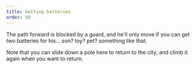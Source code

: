 ```yaml
---
title: Getting batteries
order: 50
---
```


The path forward is blocked by a guard, and he'll only move if you can get two batteries for his... son? toy? pet? something like that. 

Note that you can slide down a pole here to return to the city, and climb it again when you want to return.
